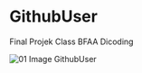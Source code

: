 # GithubUser
Final Projek Class BFAA Dicoding


![01 Image GithubUser](https://user-images.githubusercontent.com/39579462/83623018-fb7d1480-a5ba-11ea-8b2b-a2d30b1fe294.png)
